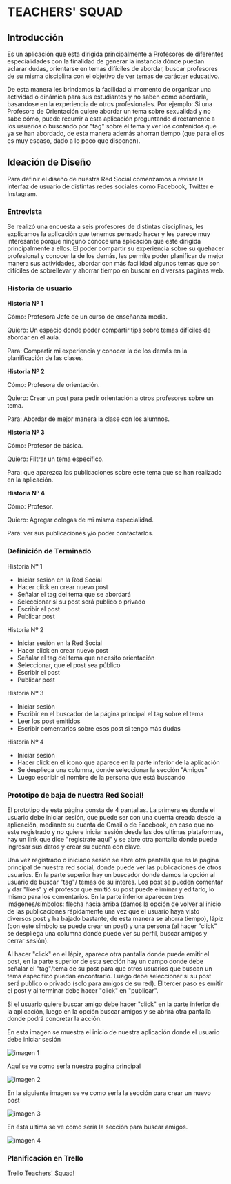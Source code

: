 
# TEACHERS' SQUAD

## **Introducción**

Es un aplicación que esta dirigida principalmente a Profesores de diferentes especialidades con la finalidad de generar la instancia dónde puedan aclarar dudas, orientarse en temas difíciles de abordar, buscar profesores de su misma disciplina con el objetivo de ver temas de carácter educativo. 

De esta manera les brindamos la facilidad al momento de organizar una actividad o dinámica para sus estudiantes y no saben como abordarla, basandose en la experiencia de otros profesionales. Por ejemplo: Si una Profesora de Orientación quiere abordar un tema sobre sexualidad y no sabe cómo, puede recurrir a esta aplicación preguntando directamente a los usuarios o buscando por "tag" sobre el tema y ver los contenidos que ya se han abordado, de esta manera además ahorran tiempo (que para ellos es muy escaso, dado a lo poco que disponen).


## **Ideación de Diseño**

Para definir el diseño de nuestra Red Social comenzamos a revisar la interfaz de usuario de distintas redes sociales como Facebook, Twitter e Instagram. 


### **Entrevista**  

Se realizó una encuesta a seis profesores de distintas disciplinas, les explicamos la aplicación que tenemos pensado hacer y les parece muy interesante porque ninguno conoce una aplicación que este dirigida principalmente a ellos. El poder compartir su experiencia sobre su quehacer profesional y conocer la de los demás, les permite poder planificar de mejor manera sus actividades, abordar con más facilidad algunos temas que son difíciles de sobrellevar y ahorrar tiempo en buscar en diversas paginas web.


### **Historia de usuario**

**Historia Nº 1**

Cómo: Profesora Jefe de un curso de enseñanza media.

Quiero: Un espacio donde poder compartir tips sobre temas difíciles de abordar en el aula.

Para: Compartir mi experiencia y conocer la de los demás en la planificación de las clases.


**Historia Nº 2**

Cómo: Profesora de orientación.

Quiero: Crear un post para pedir orientación a otros profesores sobre un tema.

Para: Abordar de mejor manera la clase con los alumnos.

**Historia Nº 3**

Cómo: Profesor de básica.

Quiero: Filtrar un tema específico.

Para: que aparezca las publicaciones sobre este tema que se han realizado en la aplicación.


**Historia Nº 4**

Cómo: Profesor.

Quiero: Agregar colegas de mi misma especialidad.

Para: ver sus publicaciones y/o poder contactarlos.

### **Definición de Terminado**

Historia Nº 1

* Iniciar sesión en la Red Social
* Hacer click en crear nuevo post
* Señalar el tag del tema que se abordará
* Seleccionar si su post será publico o privado
* Escribir el post
* Publicar post

Historia Nº 2

* Iniciar sesión en la Red Social
* Hacer click en crear nuevo post
* Señalar el tag del tema que necesito orientación
* Seleccionar, que el post sea público
* Escribir el post
* Publicar post

Historia Nº 3

* Iniciar sesión
* Escribir en el buscador de la página principal el tag sobre el tema
* Leer los post emitidos
* Escribir comentarios sobre esos post si tengo más dudas

Historia Nº 4

* Iniciar sesión
* Hacer click en el icono que aparece en la parte inferior de la aplicación
* Se despliega una columna, donde seleccionar la sección "Amigos"
* Luego escribir el nombre de la persona que está buscando



### **Prototipo de baja de nuestra Red Social!**

El prototipo de esta página consta de 4 pantallas. La primera es donde el usuario debe iniciar sesión, que puede ser con una cuenta creada desde la aplicación, mediante su cuenta de Gmail o de Facebook, en caso que no este registrado y no quiere iniciar sesión desde las dos ultimas plataformas, hay un link que dice "registrate aquí" y se abre otra pantalla donde puede ingresar sus datos y crear su cuenta con clave.


Una vez registrado o iniciado sesión se abre otra pantalla que es la página principal de nuestra red social, donde puede ver las publicaciones de otros usuarios. En la parte superior hay un buscador donde damos la opción al usuario de buscar "tag"/ temas de su interés. Los post se pueden comentar y dar "likes" y el profesor que emitió su post puede eliminar y editarlo, lo mismo para los comentarios. En la parte inferior aparecen tres imágenes/símbolos: flecha hacia arriba (damos la opción de volver al inicio de las publicaciones rápidamente una vez que el usuario haya visto diversos post y ha bajado bastante, de esta manera se ahorra tiempo), lápiz (con este símbolo se puede crear un post) y una persona (al hacer "click" se despliega una columna donde puede ver su perfil, buscar amigos y cerrar sesión).

Al hacer "click" en el lápiz, aparece otra pantalla donde puede emitir el post, en la parte superior de esta sección hay un campo donde debe señalar el "tag"/tema de su post para que otros usuarios que buscan un tema especifico puedan encontrarlo. Luego debe seleccionar si su post será publico o privado (solo para amigos de su red). El tercer paso es emitir el post y al terminar debe hacer "click" en "publicar".

Si el usuario quiere buscar amigo debe hacer "click" en la parte inferior de la aplicación, luego en la opción buscar amigos y se abrirá otra pantalla donde podrá concretar la acción.

En esta imagen se muestra el inicio de nuestra aplicación donde el usuario debe iniciar sesión

![imagen 1](img/Sckechers_1.png) 

Aquí se ve como sería nuestra pagina principal

![imagen 2](img/skechers_2.png)

En la siguiente imagen se ve como sería la sección para crear un nuevo post

![imagen 3](img/skechers_3.png)

En ésta ultima se ve como sería la sección para buscar amigos.

![imagen 4](img/skechers_4.png)



### **Planificación en Trello**

[Trello Teachers' Squad!](https://trello.com/b/O4sAh3Tq/teachers-squad)








